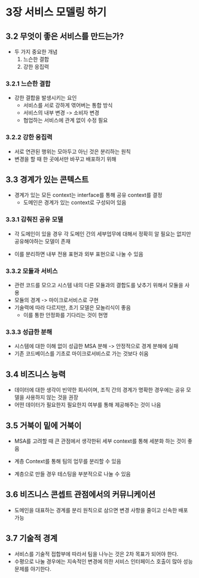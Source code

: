 # 3장 서비스 모델링 하기

## 3.2 무엇이 좋은 서비스를 만드는가?

- 두 가지 중요한 개념
    1. 느슨한 결합
    2. 강한 응집력

### 3.2.1 느슨한 결합

- 강한 결합을 발생시키는 요인
    - 서비스를 서로 강하게 엮어버는 통합 방식
    - 서비스의 내부 변경 -> 소비자 변경
    - 협업하는 서비스에 관계 없이 수정 필요

### 3.2.2 강한 응집력

- 서로 연관된 행위는 모아두고 아닌 것은 분리하는 원칙
 - 변경을 할 때 한 곳에서만 바꾸고 배포하기 위해

 ## 3.3 경계가 있는 콘텍스트

- 경계가 있는 모든 context는 interface를 통해 공유 context를 결정
    - 도메인은 경계가 있는 context로 구성되어 있음

### 3.3.1 감춰진 공유 모델

- 각 도메인이 있을 경우 각 도메인 간의 세부업무에 대해서 정확히 알 필요는 없지만 공유해야하는 모델이 존재

- 이를 분리하면 내부 전용 표현과 외부 표현으로 나눌 수 있음

### 3.3.2 모듈과 서비스

- 관련 코드를 모으고 시스템 내의 다른 모듈과의 결합도를 낮추기 위해서 모듈을 사용
- 모듈의 경계 -> 마이크로서비스로 구현
- 기술력에 따라 다르지만, 초기 모델은 모놀리식이 좋음
    - 이를 통한 안정화를 기다리는 것이 현명

### 3.3.3 성급한 분해

- 시스템에 대한 이해 없이 성급한 MSA 분해 -> 안정적으로 경계 분해에 실패
- 기존 코드베이스를 기초로 마이크로서비스로 가는 것보다 쉬움

## 3.4 비즈니스 능력

- 데이터에 대한 생각이 빈약한 회사이며, 조직 간의 경계가 명확한 경우에는 공유 모델을 사용하지 않는 것을 권장 
- 어떤 데이터가 필요한지 필요한지 여부를 통해 제공해주는 것이 나음

## 3.5 거북이 밑에 거북이

- MSA를 고려할 때 큰 관점에서 생각한뒤 세부 context를 통해 세분화 하는 것이 좋음

- 계층 Context를 통해 팀의 업무를 분리할 수 있음

- 계층으로 만들 경우 테스팅을 부분적으로 나눌 수 있음

## 3.6 비즈니스 콘셉트 관점에서의 커뮤니케이션

- 도메인을 대표하는 경계를 분리 원칙으로 삼으면 변경 사항을 줄이고 신속한 배포 가능

## 3.7 기술적 경계

- 서비스를 기술적 접합부에 따라서 팀을 나누는 것은 2차 목표가 되어야 한다.
- 수평으로 나눌 경우에는 지속적인 변경에 의한 서비스 인터페이스 호출이 많아 성능 문제를 야기한다.










